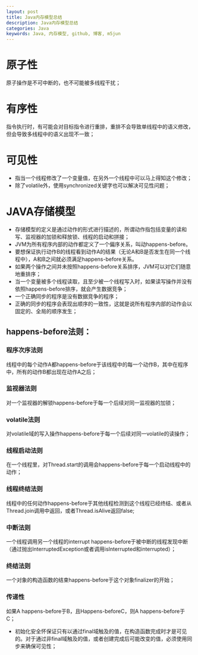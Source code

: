 ```yaml
---
layout: post
title: Java内存模型总结
description: Java内存模型总结
categories: Java
keywords: Java, 内存模型, github, 博客, m5jun
---
```



# 原子性

原子操作是不可中断的，也不可能被多线程干扰；

# 有序性

指令执行时，有可能会对目标指令进行重排，重排不会导致单线程中的语义修改，但会导致多线程中的语义出现不一致；

# 可见性

* 指当一个线程修改了一个变量值，在另外一个线程中可以马上得知这个修改；
* 除了volatile外，使用synchronized关键字也可以解决可见性问题；

# JAVA存储模型

* 存储模型的定义是通过动作的形式进行描述的，所谓动作指包括变量的读和写、监视器的加锁和释放锁、线程的启动和拼接；
* JVM为所有程序内部的动作都定义了一个偏序关系，叫动happens-before。
* 要想保证执行动作B的线程看到动作A的结果（无论A和B是否发生在同一个线程中），A和B之间就必须满足happens-before关系。
* 如果两个操作之间并未按照happens-before关系排序，JVM可以对它们随意地重排序；
* 当一个变量被多个线程读取，且至少被一个线程写入时，如果读写操作并没有依照happens-before排序，就会产生数据竞争；
* 一个正确同步的程序是没有数据竞争的程序；
* 正确的同步的程序会表现出顺序的一致性，这就是说所有程序内部的动作会以固定的、全局的顺序发生；

## happens-before法则：
### 程序次序法则
线程中的每个动作A都happens-before于该线程中的每一个动作B，其中在程序中，所有的动作B都出现在动作A之后；

### 监视器法则
对一个监视器的解锁happens-before于每一个后续对同一监视器的加锁；

### volatile法则
对volatile域的写入操作happens-before于每一个后续对同一volatile的读操作；

### 线程启动法则
在一个线程里，对Thread.start的调用会happens-before于每一个启动线程中的动作；

### 线程终结法则
线程中的任何动作happens-before于其他线程检测到这个线程已经终结、或者从Thread.join调用中返回，或者Thread.isAlive返回false;

### 中断法则
一个线程调用另一个线程的interrupt happens-before于被中断的线程发现中断（通过抛出InterruptedException或者调用isInterrupted和interrupted）；
        
### 终结法则
一个对象的构造函数的结束happens-before于这个对象finalizer的开始；

### 传递性
如果A happens-before于B，且Happens-beforeC，则A happens-before于C；

* 初始化安全怀保证只有以通过final域触及的值，在构造函数完成时才是可见的。对于通过非final域触及的值，或者创建完成后可能改变的值，必须使用同步来确保可见性；



